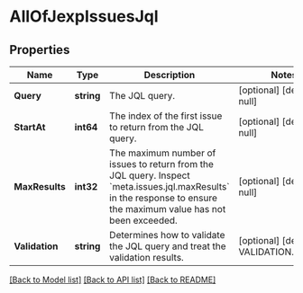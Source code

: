# AllOfJexpIssuesJql

## Properties
Name | Type | Description | Notes
------------ | ------------- | ------------- | -------------
**Query** | **string** | The JQL query. | [optional] [default to null]
**StartAt** | **int64** | The index of the first issue to return from the JQL query. | [optional] [default to null]
**MaxResults** | **int32** | The maximum number of issues to return from the JQL query. Inspect &#x60;meta.issues.jql.maxResults&#x60; in the response to ensure the maximum value has not been exceeded. | [optional] [default to null]
**Validation** | **string** | Determines how to validate the JQL query and treat the validation results. | [optional] [default to VALIDATION.STRICT]

[[Back to Model list]](../README.md#documentation-for-models) [[Back to API list]](../README.md#documentation-for-api-endpoints) [[Back to README]](../README.md)

